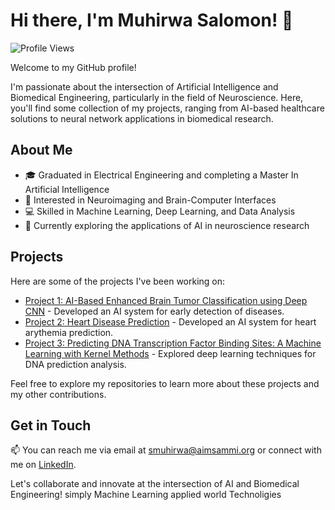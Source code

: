 # Hi there, I'm Muhirwa Salomon! 👋
![Profile Views](https://komarev.com/ghpvc/?username=Muhirwakyeyune)

Welcome to my GitHub profile!

I'm passionate about the intersection of Artificial Intelligence and Biomedical Engineering, particularly in the field of Neuroscience. Here, you'll find some collection of my projects, ranging from AI-based healthcare solutions to neural network applications in biomedical research.

## About Me

- 🎓 Graduated in Electrical Engineering and completing a  Master In Artificial Intelligence
- 🧠 Interested in Neuroimaging and Brain-Computer Interfaces
- 💻 Skilled in Machine Learning, Deep Learning, and Data Analysis
- 🌱 Currently exploring the applications of AI in neuroscience research

## Projects

Here are some of the projects I've been working on:

- [Project 1: AI-Based Enhanced  Brain Tumor Classification using Deep CNN](https://github.com/Muhirwakyeyune/mind_tumor_repo) - Developed an AI system for early detection of diseases.
- [Project 2: Heart Disease Prediction](https://github.com/Muhirwakyeyune/heart_D_prediction) - Developed an AI system for heart arythemia prediction.
- [Project 3: Predicting DNA Transcription Factor Binding Sites: A Machine Learning with Kernel Methods](https://github.com/Muhirwakyeyune/DNA_B_sites) - Explored deep learning techniques for DNA prediction analysis.

Feel free to explore my repositories to learn more about these projects and my other contributions.

## Get in Touch

📫 You can reach me via email at [smuhirwa@aimsammi.org](mailto:smuhirwa@aimsammi.org) or connect with me on [LinkedIn](https://www.linkedin.com/in/muhirwa-salomon-511a66231/).

Let's collaborate and innovate at the intersection of AI and Biomedical Engineering! simply Machine Learning applied world Technoligies
